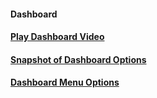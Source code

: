 #### Dashboard

#### [Play Dashboard Video](http://umw.domains/wordpress-basics/#dashboard) 

#### [Snapshot of Dashboard Options](https://easywpguide.com/wordpress-manual/dashboard/)

#### [Dashboard Menu Options](https://easywpguide.com/wordpress-manual/dashboard/dashboard-menu-options/)



